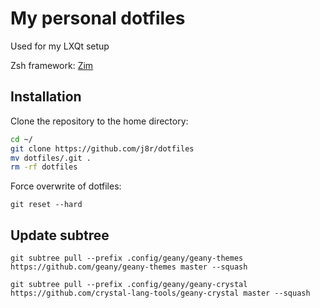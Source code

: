 # My personal dotfiles

Used for my LXQt setup

Zsh framework: [Zim](https://github.com/zimfw/zimfw)

## Installation

Clone the repository to the home directory:

```sh
cd ~/
git clone https://github.com/j8r/dotfiles
mv dotfiles/.git .
rm -rf dotfiles
```

Force overwrite of dotfiles:

`git reset --hard`

## Update subtree

`git subtree pull --prefix .config/geany/geany-themes https://github.com/geany/geany-themes master --squash`

`git subtree pull --prefix .config/geany/geany-crystal https://github.com/crystal-lang-tools/geany-crystal master --squash`

